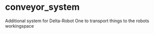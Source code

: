 # conveyor_system
Additional system for Delta-Robot One to transport things to the robots workingspace
